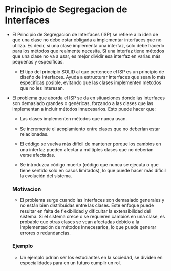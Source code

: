# Principio de Segregacion de Interfaces

 - El Principio de Segregación de Interfaces (ISP) se refiere a la idea de que una clase no debe estar obligada a implementar interfaces que no utiliza. Es decir, si una clase implementa una interfaz, solo debe hacerlo para los métodos que realmente necesita. Si una interfaz tiene métodos que una clase no va a usar, es mejor dividir esa interfaz en varias más pequeñas y específicas.
   - El tipo del principio SOLID al que pertenece el ISP es un principio de diseño de interfaces. Ayuda a estructurar interfaces que sean lo más específicas posible, evitando que las clases implementen métodos que no les interesan.


- El problema que aborda el ISP se da en situaciones donde las interfaces son demasiado grandes o genéricas, forzando a las clases que las implementan a incluir métodos innecesarios. Esto puede hacer que:

  - Las clases implementen métodos que nunca usan.

  - Se incremente el acoplamiento entre clases que no deberían estar relacionadas.

  - El código se vuelva más difícil de mantener porque los cambios en una interfaz pueden afectar a múltiples clases que no deberían verse afectadas.
 
  - Se introduzca código muerto (código que nunca se ejecuta o que tiene sentido solo en casos limitados), lo que puede hacer más difícil la evolución del sistema.

  ### Motivacion

  - El problema surge cuando las interfaces son demasiado generales y no están bien distribuidas entre las clases. Este enfoque puede resultar en falta de flexibilidad y dificultar la extensibilidad del sistema. Si el sistema crece o se requieren cambios en una clase, es probable que otras clases se vean afectadas debido a la implementación de métodos innecesarios, lo que puede generar errores o redundancias.

  ### Ejemplo

   - Un ejemplo pdrian ser los estudiantes en la sociedad, se dividen en especialidades para en un futuro cumplir un rol.

     

